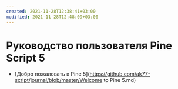 ```yaml
---
created: 2021-11-28T12:38:41+03:00
modified: 2021-11-28T12:48:09+03:00
---
```


# Руководство пользователя Pine Script 5

- [Добро пожаловать в Pine 5](https://github.com/ak77-script/journal/blob/master/Welcome to Pine 5.md)
